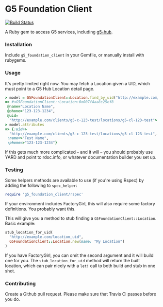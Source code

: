 # G5 Foundation Client

[![Build Status](https://travis-ci.org/G5/g5_foundation_client.svg)](https://travis-ci.org/G5/g5_foundation_client)

A Ruby gem to access G5 services, including [g5-hub](https://github.com/g5/g5-hub).

### Installation

Include `g5_foundation_client` in your Gemfile, or manually install with rubygems.

### Usage

It's pretty limited right now. You may fetch a Location given a UID, which must point to a G5 Hub Location detail page.

```ruby
> model = G5FoundationClient::Location.find_by_uid("http://example.com/clients/g5-c-123-test/locations/g5-cl-123-test")
=> #<G5FoundationClient::Location:0x007f4aa8c25ef8
 @name="Location Name",
 @phone="123-123-1234",
 @uid=
  "http://example.com/clients/g5-c-123-test/locations/g5-cl-123-test">
> model.attributes
=> {:uid=>
  "http://example.com/clients/g5-c-123-test/locations/g5-cl-123-test",
 :name=>"Test Name",
 :phone=>"123-123-1234"}
```

If this gets much more complicated – and it will – you should probably use YARD and point to rdoc.info, or whatever documentation builder you set up.

### Testing

Some helpers methods are available to use (if you're using Rspec) by adding the following to `spec_helper`:

```ruby
require 'g5_foundation_client/rspec'
```

If your environment includes FactoryGirl, this will also require some factory definitions. You probably want this.

This will give you a method to stub finding a `G5FoundationClient::Location`. Basic example:
```ruby
stub_location_for_uid(
  "http://example.com/location_uid",
  G5FoundationClient::Location.new(name: "My Location")
)
```

If you have FactoryGirl, you can omit the second argument and it will build one for you. The `stub_location_for_uid` method will return the built location, which can pair nicely with a `let!` call to both build and stub in one shot.

### Contributing

Create a Github pull request. Please make sure that Travis CI passes before you do.
